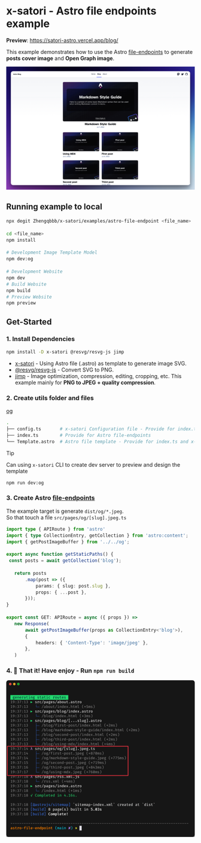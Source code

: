 # x-satori - Astro file endpoints example

**Preview**: <https://satori-astro.vercel.app/blog/>

This example demonstrates how to use the Astro [file-endpoints](https://docs.astro.build/en/guides/endpoints/) to generate **posts cover image** and **Open Graph image**.

![demo](./README-banner.png)

## Running example to local

```bash
npx degit Zhengqbbb/x-satori/examples/astro-file-endpoint <file_name>

cd <file_name>
npm install

# Development Image Template Model
npm dev:og

# Development Website
npm dev
# Build Website
npm build
# Preview Website
npm preview
```

## Get-Started

### 1. Install Dependencies

```bash
npm install -D x-satori @resvg/resvg-js jimp
```

- [x-satori](https://github.com/Zhengqbbb/x-satori) - Using Astro file (.astro) as template to generate image SVG.
- [@resvg/resvg-js](https://www.npmjs.com/package/@resvg/resvg-js) - Convert SVG to PNG.
- [jimp](https://www.npmjs.com/package/jimp) - Image optimization, compression, editing, cropping, etc.  This example mainly for **PNG to JPEG + quality compression**.

### 2. Create utils folder and files

[og](./src/og)

```sh
.
├── config.ts       # x-satori Configuration file - Provide for index.ts and x-satori dev CLI
├── index.ts        # Provide for Astro file-endpoints
└── Template.astro  # Astro file template - Provide for index.ts and x-satori dev CLI
```

> [!TIP]
> Can using `x-satori` CLI to create dev server to preview and design the template
> ```sh
> npm run dev:og
> ```

### 3. Create Astro [file-endpoints](https://docs.astro.build/en/guides/endpoints/)

 The example target is generate `dist/og/*.jpeg`.<br>
 So that touch a file `src/pages/og/[slug].jpeg.ts`

 ```ts
 import type { APIRoute } from 'astro'
import { type CollectionEntry, getCollection } from 'astro:content';
import { getPostImageBuffer } from '../../og';

export async function getStaticPaths() {
  const posts = await getCollection('blog');

    return posts
        .map(post => ({
            params: { slug: post.slug },
            props: { ...post },
        }));
}

export const GET: APIRoute = async ({ props }) =>
    new Response(
        await getPostImageBuffer(props as CollectionEntry<'blog'>),
        {
            headers: { 'Content-Type': 'image/jpeg' },
        },
    )
 ```

### 4. 🤗 That it! Have enjoy - Run `npm run build`

![demo](./README-reasult.png)


